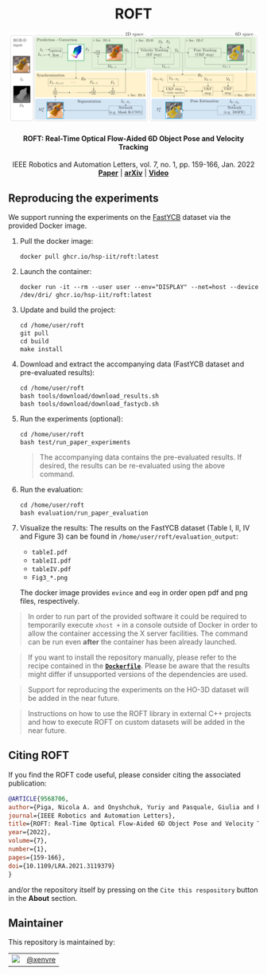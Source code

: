 <h1 align="center">
  ROFT
</h1>

<p align="center"><img src="https://github.com/hsp-iit/roft/blob/main/assets/scheme.png" alt=""/></p>


<h4 align="center">
  ROFT: Real-Time Optical Flow-Aided 6D Object Pose and Velocity Tracking
</h4>

<div align="center">
  IEEE Robotics and Automation Letters, vol. 7, no. 1, pp. 159-166, Jan. 2022
</div>

<div align="center">
  <a href="https://ieeexplore.ieee.org/document/9568706"><b>Paper</b></a> |
  <a href="https://arxiv.org/abs/2111.03821"><b>arXiv</b></a> |
  <a href="https://ieeexplore.ieee.org/ielx7/7083369/9568780/9568706/supp1-3119379.mp4?arnumber=9568706"><b>Video</b></a>
</div>

## Reproducing the experiments

We support running the experiments on the [FastYCB](https://github.com/hsp-iit/fast-ycb) dataset via the provided Docker image.

1. Pull the docker image:
    ```console
    docker pull ghcr.io/hsp-iit/roft:latest
    ```
1. Launch the container:
    ```console
    docker run -it --rm --user user --env="DISPLAY" --net=host --device /dev/dri/ ghcr.io/hsp-iit/roft:latest
    ```
1. Update and build the project:
    ```console
    cd /home/user/roft
    git pull
    cd build
    make install
    ```
1. Download and extract the accompanying data (FastYCB dataset and pre-evaluated results):
    ```console
    cd /home/user/roft
    bash tools/download/download_results.sh
    bash tools/download/download_fastycb.sh
    ```
1. Run the experiments (optional):
    ```console
    cd /home/user/roft
    bash test/run_paper_experiments
    ```
    > The accompanying data contains the pre-evaluated results. If desired, the results can be re-evaluated using the above command.
1. Run the evaluation:
    ```console
    cd /home/user/roft
    bash evaluation/run_paper_evaluation
    ```
1. Visualize the results:
    The results on the FastYCB dataset (Table I, II, IV and Figure 3) can be found in `/home/user/roft/evaluation_output`:
    - `tableI.pdf`
    - `tableII.pdf`
    - `tableIV.pdf`
    - `Fig3_*.png`

    The docker image provides `evince` and `eog` in order open pdf and png files, respectively.

> In order to run part of the provided software it could be required to temporarily execute `xhost +` in a console outside of Docker in order to allow the container accessing the X server facilities. The command can be run even **after** the container has been already launched.

> If you want to install the repository manually, please refer to the recipe contained in the [**`Dockerfile`**](./dockerfiles/Dockerfile). Please be aware that the results might differ if unsupported versions of the dependencies are used.

> Support for reproducing the experiments on the HO-3D dataset will be added in the near future.

> Instructions on how to use the ROFT library in external C++ projects and how to execute ROFT on custom datasets will be added in the near future.

## Citing ROFT

If you find the ROFT code useful, please consider citing the associated publication:

```bibtex
@ARTICLE{9568706,
author={Piga, Nicola A. and Onyshchuk, Yuriy and Pasquale, Giulia and Pattacini, Ugo and Natale, Lorenzo},
journal={IEEE Robotics and Automation Letters},
title={ROFT: Real-Time Optical Flow-Aided 6D Object Pose and Velocity Tracking},
year={2022},
volume={7},
number={1},
pages={159-166},
doi={10.1109/LRA.2021.3119379}
}
```

and/or the repository itself by pressing on the `Cite this respository` button in the **About** section.


## Maintainer

This repository is maintained by:

| | |
|:---:|:---:|
| [<img src="https://github.com/xenvre.png" width="40">](https://github.com/xenvre) | [@xenvre](https://github.com/xenvre) |
